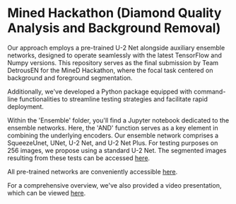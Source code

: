 # Mined Hackathon (Diamond Quality Analysis and Background Removal)

Our approach employs a pre-trained U-2 Net alongside auxiliary ensemble networks, designed to operate seamlessly with the latest TensorFlow and Numpy versions. This repository serves as the final submission by Team DetrousEN for the MineD Hackathon, where the focal task centered on background and foreground segmentation.

Additionally, we've developed a Python package equipped with command-line functionalities to streamline testing strategies and facilitate rapid deployment.

Within the 'Ensemble' folder, you'll find a Jupyter notebook dedicated to the ensemble networks. Here, the 'AND' function serves as a key element in combining the underlying encoders. Our ensemble network comprises a SqueezeUnet, UNet, U-2 Net, and U-2 Net Plus. For testing purposes on 256 images, we propose using a standard U-2 Net. The segmented images resulting from these tests can be accessed [here](https://drive.google.com/drive/folders/1nX8PM-ECYulucVZ16eEtvKVDzP7Z38FW?usp=sharing).

All pre-trained networks are conveniently accessible [here](https://drive.google.com/drive/folders/1CT7rw7tyGVCazT-ij9rAnLCBM7s_o-Ax).

For a comprehensive overview, we've also provided a video presentation, which can be viewed [here](https://drive.google.com/file/d/1AhN9Ywjk5c9YpPGrWC3LLGukKO0HqLIC/view?usp=share_link).
